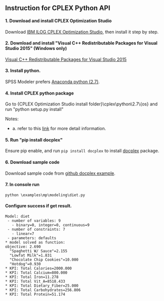 ## Instruction for CPLEX Python API

#### 1. Download and install CPLEX Optimization Studio
Download [IBM ILOG CPLEX Optimization Studio](
https://www.ibm.com/account/reg/signup?formid=urx-20028), then install it step by step.

####  2. Download and install "Visual C++ Redistributable Packages for Visual Studio 2015" (Windows only)
[Visual C++ Redistributable Packages for Visual Studio 2015](https://www.microsoft.com/fr-fr/download/details.aspx?id=48145)

####  3. Install python.
SPSS Modeler prefers [Anaconda python (2.7)](https://www.continuum.io/downloads).

####  4. Install CPLEX python package
Go to {CPLEX Optimization Studio install folder}\cplex\python\2.7\\{os} and run "python setup.py install"

Notes: 
- a. refer to this [link](
https://www.ibm.com/support/knowledgecenter/SSSA5P_12.9.0/ilog.odms.cplex.help/CPLEX/GettingStarted/topics/set_up/Python_setup.html) for more detail information.

####  5. Run "pip install docplex"
Ensure pip enable, and run `pip install docplex` to install [docplex](https://pypi.python.org/pypi/docplex) package.

####  6. Download sample code 
Download sample code from [github docplex example](https://github.com/IBMDecisionOptimization/docplex-examples).

####  7. In console run 
`python \examples\mp\modeling\diet.py`

#### Configure success if get result.
```
Model: diet
 - number of variables: 9
   - binary=0, integer=0, continuous=9
 - number of constraints: 7
   - linear=7
 - parameters: defaults
* model solved as function:
objective: 2.690
  "Spaghetti W/ Sauce"=2.155
  "Lowfat Milk"=1.831
  "Chocolate Chip Cookies"=10.000
  "Hotdog"=0.930
* KPI: Total Calories=2000.000
* KPI: Total Calcium=800.000
* KPI: Total Iron=11.278
* KPI: Total Vit_A=8518.433
* KPI: Total Dietary_Fiber=25.000
* KPI: Total Carbohydrates=256.806
* KPI: Total Protein=51.174
```
